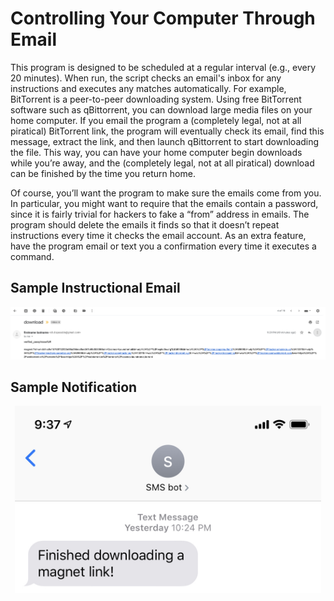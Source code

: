 # Controlling Your Computer Through Email

This program is designed to be scheduled at a regular interval (e.g., every 20 minutes). When run, the script checks an email's inbox for any instructions and executes any matches automatically. For example, BitTorrent is a peer-to-peer downloading system. Using free BitTorrent software such as qBittorrent, you can download large media files on your home computer. If you email the program a (completely legal, not at all piratical) BitTorrent link, the program will eventually check its email, find this message, extract the link, and then launch qBittorrent to start downloading the file. This way, you can have your home computer begin downloads while you’re away, and the (completely legal, not at all piratical) download can be finished by the time you return home.

Of course, you’ll want the program to make sure the emails come from you. In particular, you might want to require that the emails contain a password, since it is fairly trivial for hackers to fake a “from” address in emails. The program should delete the emails it finds so that it doesn’t repeat instructions every time it checks the email account. As an extra feature, have the program email or text you a confirmation every time it executes a command.

## Sample Instructional Email
<p align=center>
  <img src=./images/sample_instructional_email.png alt=sample instructional email>
</p>

## Sample Notification
<p align=center>
  <img src=./images/sample_notification.jpeg alt=sample notification message height=300>
</p>
